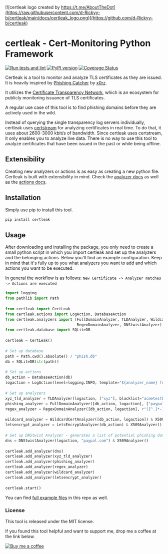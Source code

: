 [![certleak logo created by https://t.me/AboutTheDot](https://raw.githubusercontent.com/d-Rickyy-b/certleak/main/docs/certleak_logo.png)](https://github.com/d-Rickyy-b/certleak)

# certleak - Cert-Monitoring Python Framework

[![Run tests and lint](https://github.com/d-Rickyy-b/certleak/workflows/Run%20tests%20and%20lint/badge.svg)](https://github.com/d-Rickyy-b/certleak/actions?query=workflow%3A%22Run+tests+and+lint%22)
[![PyPI version](https://badge.fury.io/py/certleak.svg)](https://pypi.org/project/certleak/)
[![Coverage Status](https://coveralls.io/repos/github/d-Rickyy-b/certleak/badge.svg?branch=main)](https://coveralls.io/github/d-Rickyy-b/certleak?branch=main)

Certleak is a tool to monitor and analyze TLS certificates as they are issued.
It is heavily inspired by [Phishing Catcher](https://github.com/x0rz/phishing_catcher) by [x0rz](https://twitter.com/x0rz).

It utilizes the [Certificate Transparency Network](https://www.certificate-transparency.org/what-is-ct), which is an ecosystem for publicly monitoring issuance of TLS certificates.

A regular use case of this tool is to find phishing domains before they are actively used in the wild.

Instead of querying the single transparency log servers individually, certleak uses [certstream](https://certstream.calidog.io/) for analyzing certificates in real time.
To do that, it uses about 2600-3000 kbit/s of bandwidth.
Since certleak uses certstream, it only enables you to analyze live data.
There is no way to use this tool to analyze certificates that have been issued in the past or while being offline.

## Extensibility

Creating new analyzers or actions is as easy as creating a new python file.
Certleak is built with extensibility in mind.
Check the [analyzer docs](https://github.com/d-Rickyy-b/certleak/tree/main/certleak/analyzers/README.md) as well as the [actions docs](https://github.com/d-Rickyy-b/certleak/tree/main/certleak/actions/README.md).  

## Installation

Simply use pip to install this tool.

```bash
pip install certleak
```

## Usage

After downloading and installing the package, you only need to create a small python script in which you import certleak and set up the analyzers and the belonging actions.
Below you'll find an example configuration. Keep in mind that it's fully up to you what analyzers you want to add and which actions you want to be executed.

In general the workflow is as follows: `New Certificate -> Analyzer matches -> Actions are executed`

```python
import logging
from pathlib import Path

from certleak import CertLeak
from certleak.actions import LogAction, DatabaseAction
from certleak.analyzers import (FullDomainAnalyzer, TLDAnalyzer, WildcardCertAnalyzer, X509Analyzer, LetsEncryptAnalyzer,
                                RegexDomainAnalyzer, DNStwistAnalyzer)
from certleak.database import SQLiteDB

certleak = CertLeak()

# Set up database
path = Path.cwd().absolute() / "phish.db"
db = SQLiteDB(str(path))

# Set up actions
db_action = DatabaseAction(db)
logaction = LogAction(level=logging.INFO, template="${analyzer_name} found: ${leaf_cert.subject.CN} () - ${leaf_cert.all_domains}")

# Set up analyzers
xyz_tld_analyzer = TLDAnalyzer(logaction, ["xyz"], blacklist="acmetestbykeychestdotnet") & X509Analyzer()
phishing_analyzer = FullDomainAnalyzer([db_action, logaction], ["paypal", "amazon"])
regex_analyzer = RegexDomainAnalyzer([db_action, logaction], r"([^.]*-)?pay[-_]?pa[l1i][-.].*")

wildcard_analyzer = WildcardCertAnalyzer([db_action, logaction]) & X509Analyzer()
letsencrypt_analyzer = LetsEncryptAnalyzer(db_action) & X509Analyzer()

# Set up DNStwist Analyzer - generates a list of potential phishing domains at start. Based on the DNStwist module.
dns = DNStwistAnalyzer(logaction, "paypal.com") & X509Analyzer()

certleak.add_analyzer(dns)
certleak.add_analyzer(xyz_tld_analyzer)
certleak.add_analyzer(phishing_analyzer)
certleak.add_analyzer(regex_analyzer)
certleak.add_analyzer(wildcard_analyzer)
certleak.add_analyzer(letsencrypt_analyzer)

certleak.start()
```

You can find [full example files](https://github.com/d-Rickyy-b/certleak/tree/main/certleak/examples) in this repo as well.

### License

This tool is released under the MIT license.

If you found this tool helpful and want to support me, drop me a coffee at the link below.

[![Buy me a coffee](https://www.buymeacoffee.com/assets/img/custom_images/orange_img.png)](https://buymeacoffee.com/0rickyy0)
